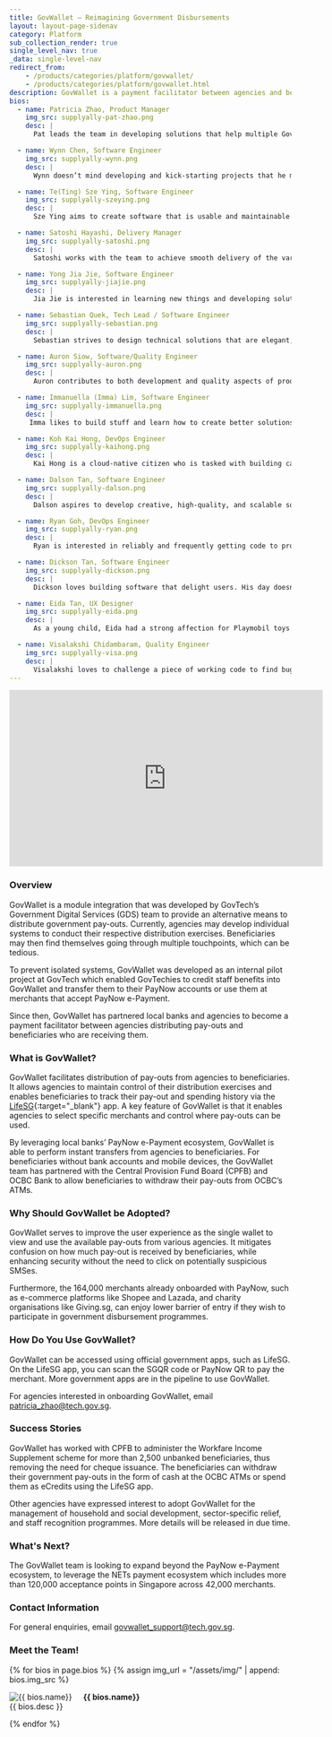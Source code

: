 ```yaml
---
title: GovWallet – Reimagining Government Disbursements
layout: layout-page-sidenav
category: Platform
sub_collection_render: true
single_level_nav: true
_data: single-level-nav
redirect_from:
    - /products/categories/platform/govwallet/
    - /products/categories/platform/govwallet.html
description: GovWallet is a payment facilitator between agencies and beneficiaries.
bios:
  - name: Patricia Zhao, Product Manager
    img_src: supplyally-pat-zhao.png
    desc: |
      Pat leads the team in developing solutions that help multiple Government agencies and non-profit partners in their distribution programmes.

  - name: Wynn Chen, Software Engineer
    img_src: supplyally-wynn.png
    desc: |
      Wynn doesn’t mind developing and kick-starting projects that he might be unfamiliar with. He likes spending his time cafe hopping and reflecting.

  - name: Te(Ting) Sze Ying, Software Engineer
    img_src: supplyally-szeying.png
    desc: |
      Sze Ying aims to create software that is usable and maintainable. In her free time, she volunteers with various organisations to make education accessible.

  - name: Satoshi Hayashi, Delivery Manager
    img_src: supplyally-satoshi.png
    desc: |
      Satoshi works with the team to achieve smooth delivery of the various product rollouts.

  - name: Yong Jia Jie, Software Engineer
    img_src: supplyally-jiajie.png
    desc: |
      Jia Jie is interested in learning new things and developing solutions that are extensible and efficient. He is a lover of keyboards and keyboard-related items.

  - name: Sebastian Quek, Tech Lead / Software Engineer
    img_src: supplyally-sebastian.png
    desc: |
      Sebastian strives to design technical solutions that are elegant, scalable, maintainable, and satisfies the needs of citizens and Government agencies alike.

  - name: Auron Siow, Software/Quality Engineer
    img_src: supplyally-auron.png
    desc: |
      Auron contributes to both development and quality aspects of product building. He is able to switch between the two roles to help the team meet its goals.

  - name: Immanuella (Imma) Lim, Software Engineer
    img_src: supplyally-immanuella.png
    desc: |
     Imma likes to build stuff and learn how to create better solutions. She has a knack for teaching and is often seen sharing her knowledge with the team.

  - name: Koh Kai Hong, DevOps Engineer
    img_src: supplyally-kaihong.png
    desc: |
      Kai Hong is a cloud-native citizen who is tasked with building castles in the sky. He enjoys developing reliable and scalable solutions for smooth operations.

  - name: Dalson Tan, Software Engineer
    img_src: supplyally-dalson.png
    desc: |
      Dalson aspires to develop creative, high-quality, and scalable solutions to solve real-world problems. He enjoys working on projects that support social causes.

  - name: Ryan Goh, DevOps Engineer
    img_src: supplyally-ryan.png
    desc: |
      Ryan is interested in reliably and frequently getting code to product. He is also interested in using cloud infrastructure to build scalable and reliable systems.

  - name: Dickson Tan, Software Engineer
    img_src: supplyally-dickson.png
    desc: |
      Dickson loves building software that delight users. His day doesn't begin before his morning latte.

  - name: Eida Tan, UX Designer
    img_src: supplyally-eida.png
    desc: |
      As a young child, Eida had a strong affection for Playmobil toys. She would role-play with them in various settings, from immigration checkpoints to restaurants. These days she gets to facilitate and work with others to improve users’ experience across different touchpoints.

  - name: Visalakshi Chidambaram, Quality Engineer
    img_src: supplyally-visa.png
    desc: |
      Visalakshi loves to challenge a piece of working code to find bugs and crash the system before it reaches the end-user, so that they can have a smooth experience.
---
```


<iframe width="560" height="315" src="https://www.youtube.com/embed/wZTU7YibAVU" title="YouTube video player" frameborder="0" allow="accelerometer; autoplay; clipboard-write; encrypted-media; gyroscope; picture-in-picture" allowfullscreen></iframe>

### Overview

GovWallet is a module integration that was developed by GovTech’s Government Digital Services (GDS) team to provide an alternative means to distribute government pay-outs. Currently, agencies may develop individual systems to conduct their respective distribution exercises. Beneficiaries may then find themselves going through multiple touchpoints, which can be tedious. 

To prevent isolated systems, GovWallet was developed as an internal pilot project at GovTech which enabled GovTechies to credit staff benefits into GovWallet and transfer them to their PayNow accounts or use them at merchants that accept PayNow e-Payment. 

Since then, GovWallet has partnered local banks and agencies to become a payment facilitator between agencies distributing pay-outs and beneficiaries who are receiving them.


### What is GovWallet?

GovWallet facilitates distribution of pay-outs from agencies to beneficiaries. It allows agencies to maintain control of their distribution exercises and enables beneficiaries to track their pay-out and spending history via the [LifeSG](https://www.life.gov.sg){:target="\_blank"} app. A key feature of GovWallet is that it enables agencies to select specific merchants and control where pay-outs can be used.

By leveraging local banks’ PayNow e-Payment ecosystem, GovWallet is able to perform instant transfers from agencies to beneficiaries. For beneficiaries without bank accounts and mobile devices, the GovWallet team has partnered with the Central Provision Fund Board (CPFB) and OCBC Bank to allow beneficiaries to withdraw their pay-outs from OCBC’s ATMs.

### Why Should GovWallet be Adopted?

GovWallet serves to improve the user experience as the single wallet to view and use the available pay-outs from various agencies. It mitigates confusion on how much pay-out is received by beneficiaries, while enhancing security without the need to click on potentially suspicious SMSes. 

Furthermore, the 164,000 merchants already onboarded with PayNow, such as e-commerce platforms like Shopee and Lazada, and charity organisations like Giving.sg, can enjoy lower barrier of entry if they wish to participate in government disbursement programmes.

### How Do You Use GovWallet?

GovWallet can be accessed using official government apps, such as LifeSG. On the LifeSG app, you can scan the SGQR code or PayNow QR to pay the merchant. More government apps are in the pipeline to use GovWallet.

For agencies interested in onboarding GovWallet, email <patricia_zhao@tech.gov.sg>.

### Success Stories

GovWallet has worked with CPFB to administer the Workfare Income Supplement scheme for more than 2,500 unbanked beneficiaries, thus removing the need for cheque issuance. The beneficiaries can withdraw their government pay-outs in the form of cash at the OCBC ATMs or spend them as eCredits using the LifeSG app.

Other agencies have expressed interest to adopt GovWallet for the management of household and social development, sector-specific relief, and staff recognition programmes. More details will be released in due time.

### What's Next?

The GovWallet team is looking to expand beyond the PayNow e-Payment ecosystem, to leverage the NETs payment ecosystem which includes more than 120,000 acceptance points in Singapore across 42,000 merchants.

### Contact Information

For general enquiries, email <govwallet_support@tech.gov.sg>.

### Meet the Team!

<div class="card-grid-container grid-25rem">
  {% for bios in page.bios %}
  {% assign img_url = "/assets/img/" | append: bios.img_src %}
  <div class="sgds-card">
    <div class="sgds-card-content">
      <img style="float: left; margin-right: 20px;" src="{{ img_url }}" alt="{{ bios.name}}">
      <p><strong>{{ bios.name}}</strong><br>
        {{ bios.desc }}
      </p>
    </div>
  </div>
  {% endfor %}  
</div>
